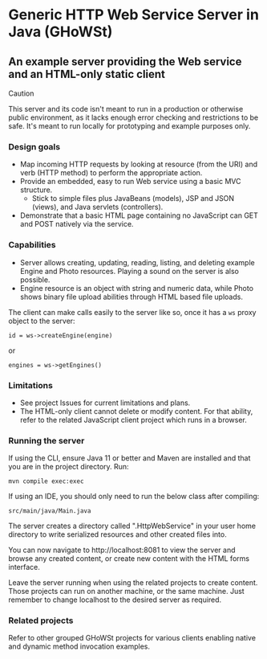 # Generic HTTP Web Service Server in Java (GHoWSt)

## An example server providing the Web service and an HTML-only static client

> [!CAUTION]
> This server and its code isn't meant to run in a production or otherwise
> public environment, as it lacks enough error checking and restrictions to be
> safe. It's meant to run locally for prototyping and example purposes only.

### Design goals

- Map incoming HTTP requests by looking at resource (from the URI) and verb
  (HTTP method) to perform the appropriate action.
- Provide an embedded, easy to run Web service using a basic MVC structure.
  - Stick to simple files plus JavaBeans (models), JSP and JSON (views), and
    Java servlets (controllers).
- Demonstrate that a basic HTML page containing no JavaScript can GET and POST
  natively via the service.

### Capabilities

- Server allows creating, updating, reading, listing, and deleting example
  Engine and Photo resources. Playing a sound on the server is also possible.
- Engine resource is an object with string and numeric data, while Photo shows
  binary file upload abilities through HTML based file uploads.

The client can make calls easily to the server like so, once it has a `ws` proxy
object to the server:

`id = ws->createEngine(engine)`

or

`engines = ws->getEngines()`

### Limitations

- See project Issues for current limitations and plans.
- The HTML-only client cannot delete or modify content. For that ability, refer
  to the related JavaScript client project which runs in a browser.

### Running the server

If using the CLI, ensure Java 11 or better and Maven are installed and that you
are in the project directory. Run:

`mvn compile exec:exec`

If using an IDE, you should only need to run the below class after compiling:

`src/main/java/Main.java`

The server creates a directory called ".HttpWebService" in your user home
directory to write serialized resources and other created files into.

You can now navigate to http://localhost:8081 to view the server and browse any
created content, or create new content with the HTML forms interface.

Leave the server running when using the related projects to create content.
Those projects can run on another machine, or the same machine. Just remember to
change localhost to the desired server as required.

### Related projects

Refer to other grouped GHoWSt projects for various clients enabling native and
dynamic method invocation examples.
